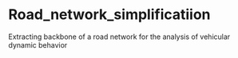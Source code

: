 # Road_network_simplificatiion
Extracting backbone of a road network for the analysis of vehicular dynamic behavior
